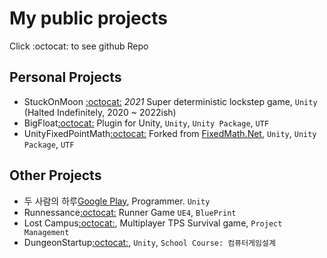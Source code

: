 # My public projects
Click :octocat: to see github Repo

## Personal Projects
- StuckOnMoon [:octocat:](https://github.com/Yukinyaa/StuckOnMoon) _2021_ Super deterministic lockstep game, `Unity` (Halted Indefinitely, 2020 ~ 2022ish)
- BigFloat[:octocat:](https://github.com/Yukinyaa/BigFloat) Plugin for Unity, `Unity`, `Unity Package`, `UTF`
- UnityFixedPointMath[:octocat:](https://github.com/Yukinyaa/UnityFixedPointMath) Forked from [FixedMath.Net](https://github.com/asik/FixedMath.Net), `Unity`, `Unity Package`, `UTF`

## Other Projects
- 두 사람의 하루[Google Play](https://play.google.com/store/apps/details?id=com.sepiagames.haru&hl=ko&gl=US), Programmer. `Unity`
- Runnessance[:octocat:](https://github.com/Yukinyaa/Runnessance) Runner Game `UE4`, `BluePrint`
- Lost Campus[:octocat:](https://github.com/Yukinyaa/LostCampus), Multiplayer TPS Survival game, `Project Management`
- DungeonStartup[:octocat:](https://github.com/Yukinyaa/DungeonStartup), `Unity`, `School Course: 컴퓨터게임설계`
